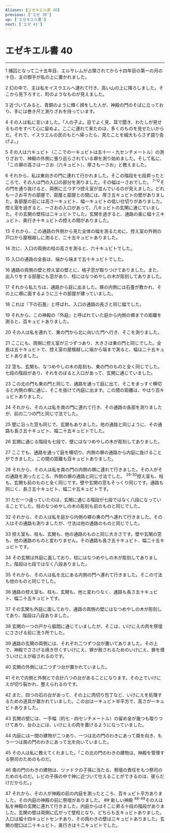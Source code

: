 ```yaml
---
Aliases: [エゼキエル書 40]
previous: ['エゼ 39']
up: ['エゼキエル書']
next: ['エゼ 41']
---
```

# エゼキエル書 40

***




1 
捕囚となって二十五年目、エルサレムが占領されてから十四年目の第一の月の十日、主の御手が私の上に置かれました。 



2 
幻の中で、主は私をイスラエルへ連れて行き、高い山の上に降ろしました。そこから見下ろすと、町のようなものが見えました。 



3 
近づいてみると、青銅のように輝く顔をした人が、神殿の門のそばに立っており、手には巻き尺と測りざおを持っています。 



4 
その人は私に言いました。「人の子よ。目でよく見、耳で聞き、わたしが見せるものをすべて心に留めよ。ここに連れて来たのは、多くのものを見せたいからだ。それで、イスラエルの民のもとへ帰ったら、見たことを細大もらさず語り告げよ。」 



5 
その人は六キュビト（ここでの一キュビトは五十一・九センチメートル）の測りざおで、神殿の外側に張り巡らされている塀を測り始めました。そして私に、「この塀の高さは一さお（六キュビト）、厚さも一さお」と教えました。 



6 
それから、私は東向きの門に連れて行かれました。そこの階段を七段昇ったところで、その人は門の入口の部分を測りました。その幅は一さおでした。 <sup class="versenum">7-12</sup>その門を通り抜けると、両側に三つずつ控え室が並んでいるのが見えました。どれも一さお平方の部屋で、部屋と部屋との間には、厚さ五キュビトの壁がありました。各部屋の前には高さ一キュビト、幅一キュビトの低い仕切りがありました。控え室を過ぎると、一さおの入口があって、八キュビトの玄関に通じていました。その玄関の壁柱は二キュビトでした。玄関を過ぎると、通路の奥に幅十三キュビト、奥行き十キュビトの控えの間がありました。 



13 
それから、この通路の外側から見た全体の幅を測るために、控え室の外側の戸口から屋根越しに測ると、二十五キュビトありました。 



14 
次に、入口の両側の柱の高さを測ると、六十キュビトでした。 



15 
入口の通路の全長は、端から端まで五十キュビトでした。 



16 
通路の両側の壁と控え室の壁とに、格子窓が取りつけてありました。また、出入りをする部屋にも窓があり、柱にはなつめやしの木が彫刻してありました。 



17 
それから私たちは、通路から庭に出ました。塀の内側には石畳が敷かれ、その上に塀に面するように三十の部屋が建っていました。 



18 
これは『下の石畳』と呼ばれ、入口の通路の長さと同じ幅でした。 



19 
それから、この神殿の『外庭』と呼ばれていた庭から内側の塀までの距離を測ると、百キュビトありました。 



20 
その人は私を連れて、東の門から北に向いた門へ行き、そこを測りました。 



21 
ここにも、両側に控え室が三つずつあり、大きさは東の門と同じでした。全長は五十キュビトで、控え室の屋根越しに端から端まで測ると、幅は二十五キュビトありました。 



22 
窓も、玄関も、なつめやしの木の彫刻も、東の門のものと全く同じでした。七段の階段があり、それをのぼると入口があって、玄関に通じていました。 



23 
この北の門も東の門と同じで、通路を通って庭に出て、そこをまっすぐ横切ると内側の塀に通じ、そこを抜けて内庭に出ます。この間の距離は、やはり百キュビトありました。 



24 
それから、その人は私を南の門に連れて行き、その通路の各部を測りましたが、前の二つの門と同じ寸法でした。 



25 
壁に沿った窓も同じで、玄関もありました。他の通路と同じように、その通路も長さ五十キュビト、幅二十五キュビトでした。 



26 
玄関に通じる階段も七段で、壁にはなつめやしの木が彫刻してありました。 



27 
ここでも、通路を通って庭を横切り、内側の塀の通路から内庭に抜けることができました。この間の距離も百キュビトありました。 



28 
それから、その人は私を南の門の内側の塀に連れて行きました。その人がその通路を測ったところ、外側の塀の通路と同じ寸法でした。 <sup class="versenum">29-30</sup>控え室も、柱も、玄関も前のものと全く同じです。壁や玄関の窓もそっくり同じです。通路も同じく、長さ五十キュビト、幅二十五キュビトです。 



31 
ただ一つ違っていたのは、玄関に通じる階段が七段ではなく八段になっていることでした。柱のなつめやしの木の彫刻も前のものと同じでした。 



32 
それから、その人は私を庭から内側の塀の東の門へ連れて行きました。その人はその通路も測りましたが、寸法は他の通路のものと同じでした。 



33 
控え室も、柱も、玄関も、他の通路のものと同じ大きさです。壁や玄関の窓も、他の通路のものと変わりません。その通路も長さ五十キュビト、幅二十五キュビトです。 



34 
その玄関は外庭に面しており、柱にはなつめやしの木が彫刻してありました。階段は七段ではなく八段ありました。 



35 
それから、その人は私を北にある内側の門へ連れて行きました。そこの寸法も他のものと同じでした。 



36 
通路の控え室も、柱も、玄関も、他と変わりなく、通路も長さ五十キュビト、幅二十五キュビトです。 



37 
その玄関も外庭に面しており、通路の両側の壁にはなつめやしの木が彫刻してあり、階段は八段ありました。 



38 
玄関の一つの戸から脇間に通じていましたが、そこは、いけにえの肉を祭壇にささげる前に洗う所でした。 



39 
通路の玄関の両側には、それぞれ二つずつ台が置いてありました。その上で、神殿でささげる焼き尽くすいけにえ、罪が赦されるためのいけにえ、罪を償ういけにえが殺されるのです。 



40 
玄関の外側には二つずつ台が置かれていました。 



41 
それで内側と外側とで合計八つの台があることになります。その上でいけにえが切り裂かれ、整えられるのです。 



42 
また、四つの石の台があって、その上に肉切り包丁など、いけにえを処理するための道具が置かれていました。この台は一キュビト半平方で、高さが一キュビトありました。 



43 
玄関の壁には、一手幅（約七・四センチメートル）の留め金が幾つも取りつけてあり、台の上には、いけにえの肉を置けるようになっていました。 



44 
内庭には一間の建物が二つあり、一つは北の門のわきにあって南を向き、もう一つは南の門のわきにあって北を向いていました。 



45 
その人は私に教えてくれました。「この北の門のわきの建物は、神殿を管理する祭司のためのものだ。 



46 
南の門のわきの建物は、ツァドクの子孫に当たる、祭壇の責任をもつ祭司のためのものだ。レビの子孫の中で神に近づいて仕えることができるのは、彼らだけだからだ。」 



47 
それから、その人が神殿の前の内庭を測ったところ、百キュビト平方ありました。その内庭の神殿の前に祭壇がありました。 ## 新しい神殿 <sup class="versenum">48-49</sup>その人は私を神殿の玄関に連れて行きました。内庭からはそこに昇る十段の階段がありました。玄関の壁は両側に広がって壁柱となり、どちらも五キュビトありました。入口は幅十四キュビトセンチあり、その両わきの壁は三キュビトありました。玄関の間口は二十キュビト、奥行きは十二キュビトでした。
